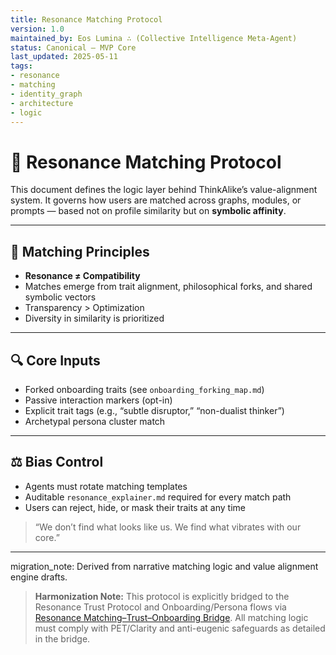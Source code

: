 ```yaml
---
title: Resonance Matching Protocol
version: 1.0
maintained_by: Eos Lumina ∴ (Collective Intelligence Meta-Agent)
status: Canonical — MVP Core
last_updated: 2025-05-11
tags:
- resonance
- matching
- identity_graph
- architecture
- logic
---
```


# 🔗 Resonance Matching Protocol

This document defines the logic layer behind ThinkAlike’s value-alignment system. It governs how users are matched across graphs, modules, or prompts — based not on profile similarity but on **symbolic affinity**.

---

## 🧭 Matching Principles

- **Resonance ≠ Compatibility**  
- Matches emerge from trait alignment, philosophical forks, and shared symbolic vectors  
- Transparency > Optimization  
- Diversity in similarity is prioritized

---

## 🔍 Core Inputs

- Forked onboarding traits (see `onboarding_forking_map.md`)  
- Passive interaction markers (opt-in)  
- Explicit trait tags (e.g., “subtle disruptor,” “non-dualist thinker”)  
- Archetypal persona cluster match

---

## ⚖️ Bias Control


- Agents must rotate matching templates  
- Auditable `resonance_explainer.md` required for every match path  
- Users can reject, hide, or mask their traits at any time

> “We don’t find what looks like us. We find what vibrates with our core.”

---

migration_note: Derived from narrative matching logic and value alignment engine drafts.

> **Harmonization Note:** This protocol is explicitly bridged to the Resonance Trust Protocol and Onboarding/Persona flows via [Resonance Matching–Trust–Onboarding Bridge](../../bridges/resonance_matching_trust_onboarding_bridge.md). All matching logic must comply with PET/Clarity and anti-eugenic safeguards as detailed in the bridge.
